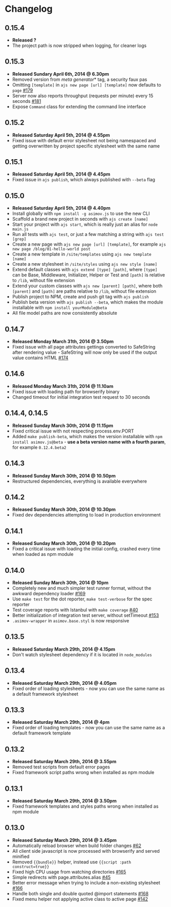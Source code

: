 # Changelog

## 0.15.4

  - **Released ?**
  - The project path is now stripped when  logging, for cleaner logs

## 0.15.3

  - **Released Sundary April 6th, 2014 @ 6.30pm**
  - Removed version from *meta generator** tag, a security faux pas
  - Omitting ```[template]``` in ```ajs new page [url] [template]``` now defaults to ```page``` [#179](https://github.com/adamrenklint/asimov.js/issues/179)
  - Server now also reports throughput (requests per minute) every 15 seconds [#181](https://github.com/adamrenklint/asimov.js/issues/181)
  - Expose ```Command``` class for extending the command line interface

## 0.15.2

  - **Released Saturday April 5th, 2014 @ 4.55pm**
  - Fixed issue with default error stylesheet not being namespaced and getting overwritten by project specific stylesheet with the same name

## 0.15.1

  - **Released Saturday April 5th, 2014 @ 4.45pm**
  - Fixed issue in ```ajs publish```, which always published with ```--beta``` flag

## 0.15.0

  - **Released Saturday April 5th, 2014 @ 4.40pm**
  - Install globally with ```npm install -g asimov.js``` to use the new CLI
  - Scaffold a brand new project in seconds with ```ajs create [name]```
  - Start your project with ```ajs start```, which is really just an alias for ```node main.js```
  - Run all tests with ```ajs test```, or just a few matching a string with ```ajs test [grep]```
  - Create a new page with ```ajs new page [url] [template]```, for example ```ajs new page /blog/01-hello-world post```
  - Create a new template in ```/site/templates``` using ```ajs new template [name]```
  - Create a new stylesheet in ```/site/styles``` using ```ajs new style [name]```
  - Extend default classes with ```ajs extend [type] [path]```, where ```[type]``` can be Base, Middleware, Initializer, Helper or Test and ```[path]``` is relative to ```/lib```, without file extension
  - Extend your custom classes with ```ajs new [parent] [path]```, where both ```[parent]``` and ```[path]``` are paths relative to ```/lib```, without file extension
  - Publish project to NPM, create and push git tag with ```ajs publish```
  - Publish beta version with ```ajs publish --beta```, which makes the module installable with ```npm install yourModule@beta```
  - All file model paths are now consistently absolute

## 0.14.7

  - **Released Monday March 31th, 2014 @ 3.50pm**
  - Fixed issue with all page attributes gettings converted to SafeString after rendering value - SafeString will now only be used if the output value contains HTML [#174](https://github.com/adamrenklint/asimov.js/issues/174)

## 0.14.6

  - **Released Monday March 31th, 2014 @ 11.10am**
  - Fixed issue with loading path for browserify binary
  - Changed timeout for initial integration test request to 30 seconds

## 0.14.4, 0.14.5

  - **Released Sunday March 30th, 2014 @ 11.15pm**
  - Fixed critical issue with not respecting process.env.PORT
  - Added ```make publish-beta```, which makes the version installable with ```npm install asimov.js@beta``` - **use a beta version name with a fourth param**, for example ```0.12.4.beta2```

## 0.14.3

  - **Released Sunday March 30th, 2014 @ 10.50pm**
  - Restructured dependencies, everything is available everywhere

## 0.14.2

  - **Released Sunday March 30th, 2014 @ 10.30pm**
  - Fixed dev dependencies attempting to load in production environment

## 0.14.1

  - **Released Sunday March 30th, 2014 @ 10.20pm**
  - Fixed a critical issue with loading the initial config, crashed every time when loaded as npm module

## 0.14.0

  - **Released Sunday March 30th, 2014 @ 10pm**
  - Completely new and much simpler test runner format, without the awkward dependency loader [#169](https://github.com/adamrenklint/asimov.js/issues/169)
  - Use ```make test``` for the dot reporter, ```make test-verbose``` for the spec reporter
  - Test coverage reports with Istanbul with ```make coverage``` [#40](https://github.com/adamrenklint/asimov.js/issues/40)
  - Better initialization of integration test server, without setTimeout [#153](https://github.com/adamrenklint/asimov.js/issues/153)
  - ```.asimov-wrapper``` in ```asimov.base.styl``` is now responsive

## 0.13.5

  - **Released Saturday March 29th, 2014 @ 4.15pm**
  - Don't watch stylesheet dependency if it is located in ```node_modules```

## 0.13.4

  - **Released Saturday March 29th, 2014 @ 4.05pm**
  - Fixed order of loading stylesheets - now you can use the same name as a default framework stylesheet

## 0.13.3

  - **Released Saturday March 29th, 2014 @ 4pm**
  - Fixed order of loading templates - now you can use the same name as a default framework template

## 0.13.2

  - **Released Saturday March 29th, 2014 @ 3.55pm**
  - Removed test scripts from default error pages
  - Fixed framework script paths wrong when installed as npm module

## 0.13.1

  - **Released Saturday March 29th, 2014 @ 3.50pm**
  - Fixed framework templates and styles paths wrong when installed as npm module

## 0.13.0

  - **Released Saturday March 29th, 2014 @ 3.45pm**
  - Automatically reload browser when build folder changes [#62](https://github.com/adamrenklint/asimov.js/issues/62)
  - All client side javascript is now processed with browserify and served minified
  - Removed ```{{bundle}}``` helper, instead use ```{{script :path construct=true}}```
  - Fixed high CPU usage from watching directories [#165](https://github.com/adamrenklint/asimov.js/issues/165)
  - Simple redirects with page.attributes.alias [#45](https://github.com/adamrenklint/asimov.js/issues/45)
  - Better error message when trying to include a non-existing stylesheet [#166](https://github.com/adamrenklint/asimov.js/issues/166)
  - Handle both single and double quoted @import statements [#168](https://github.com/adamrenklint/asimov.js/issues/168)
  - Fixed menu helper not applying active class to active page [#142](https://github.com/adamrenklint/asimov.js/issues/142)

